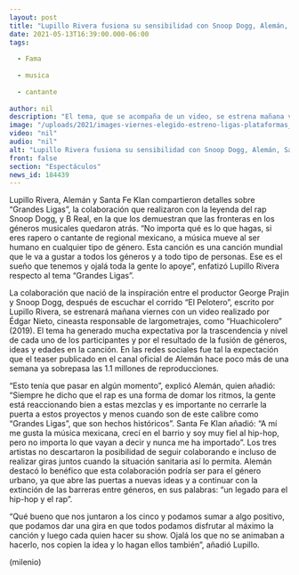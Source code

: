 ```yaml
---
layout: post
title: "Lupillo Rivera fusiona su sensibilidad con Snoop Dogg, Alemán, Santa Fe Klan y B Real al interpretar “Grandes Ligas”"
date: 2021-05-13T16:39:00.000-06:00
tags:
  
  - Fama
  
  - musica
  
  - cantante
  
author: nil
description: "El tema, que se acompaña de un video, se estrena mañana viernes y representa la posibilidad de acabar con las fronteras entre los géneros musicales, destacan los intérpretes."
image: "/uploads/2021/images-viernes-elegido-estreno-ligas-plataformas_44_204_1155_718.jpg"
video: "nil"
audio: "nil"
alt: "Lupillo Rivera fusiona su sensibilidad con Snoop Dogg, Alemán, Santa Fe Klan y B Real al interpretar “Grandes Ligas”"
front: false
section: "Espectáculos"
news_id: 184439
---
```


Lupillo Rivera, Alemán y Santa Fe Klan compartieron detalles sobre “Grandes Ligas”, la colaboración que realizaron con la leyenda del rap Snoop Dogg, y B Real, en la que los demuestran que las fronteras en los géneros musicales quedaron atrás. “No importa qué es lo que hagas, si eres rapero o cantante de regional mexicano, a música mueve al ser humano en cualquier tipo de género. Esta canción es una canción mundial que le va a gustar a todos los géneros y a todo tipo de personas. Ese es el sueño que tenemos y ojalá toda la gente lo apoye”, enfatizó Lupillo Rivera respecto al tema “Grandes Ligas”. 

La colaboración que nació de la inspiración entre el productor George Prajin y Snoop Dogg, después de escuchar el corrido “El Pelotero”, escrito por Lupillo Rivera, se estrenará mañana viernes con un video realizado por Édgar Nieto, cineasta responsable de largometrajes, como “Huachicolero” (2019). El tema ha generado mucha expectativa por la trascendencia y nivel de cada uno de los participantes y por el resultado de la fusión de géneros, ideas y edades en la canción. En las redes sociales fue tal la expectación que el teaser publicado en el canal oficial de Alemán hace poco más de una semana ya sobrepasa las 1.1 millones de reproducciones. 

“Esto tenía que pasar en algún momento”, explicó Alemán, quien añadió: “Siempre he dicho que el rap es una forma de domar los ritmos, la gente está reaccionando bien a estas mezclas y es importante no cerrarle la puerta a estos proyectos y menos cuando son de este calibre como “Grandes Ligas”, que son hechos históricos”. Santa Fe Klan añadió: “A mí me gusta la música mexicana, crecí en el barrio y soy muy fiel al hip-hop, pero no importa lo que vayan a decir y nunca me ha importado”. 
Los tres artistas no descartaron la posibilidad de seguir colaborando e incluso de realizar giras juntos cuando la situación sanitaria así lo permita. Alemán destacó lo benéfico que esta colaboración podría ser para el género urbano, ya que abre las puertas a nuevas ideas y a continuar con la extinción de las barreras entre géneros, en sus palabras: “un legado para el hip-hop y el rap”. 

“Qué bueno que nos juntaron a los cinco y podamos sumar a algo positivo, que podamos dar una gira en que todos podamos disfrutar al máximo la canción y luego cada quien hacer su show. Ojalá los que no se animaban a hacerlo, nos copien la idea y lo hagan ellos también”, añadió Lupillo. 

(milenio)